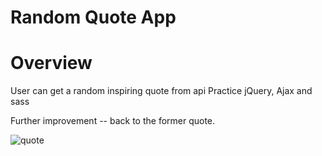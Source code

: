 # Random Quote App

# Overview
User can get a random inspiring quote from api
Practice jQuery, Ajax and sass

Further improvement -- back to the former quote. 

![quote](https://user-images.githubusercontent.com/64483501/182231625-d28ce6bf-ec46-4302-9176-09b5937d5e35.png)
